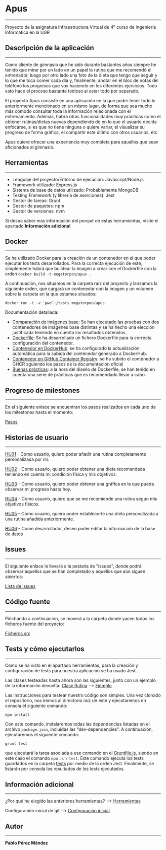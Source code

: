 # Apus
___

Proyecto de la asignatura Infraestructura Virtual de 4º curso de Ingeniería Informática en la UGR

## Descripción de la aplicación
___

Como cliente de gimnasio que he sido durante bastantes años siempre he tenido que mirar por un lado en un papel la rutina que me recomendó el entrenador, luego por otro lado una foto de la dieta que tengo que seguir y lo que me toca comer cada día y, finalmente, anotar en el bloc de notas del teléfono los progresos que voy haciendo en los diferentes ejercicios. Todo esto hace el proceso bastante tedioso al estar todo por separado.

El proyecto Apus consiste en una aplicación en la que poder tener todo lo anteriormente mencionado en un mismo lugar, de forma que sea mucho más cómodo consultar toda la información relacionada con el entrenamiento. Además, habrá otras funcionalidades muy prácticas como el obtener rutinas/dietas nuevas dependiendo de en lo que el usuario decida enfocarse, si es que no tiene ninguna o quiere variar, el visualizar su progreso de forma gráfica, el compartir este último con otros usuarios, etc.

Apus quiere ofrecer una experiencia muy completa para aquellos que sean aficionados al gimnasio.


## Herramientas
___

<ul>
<li>Lenguaje del proyecto/Entorno de ejecución: Javascript/Node.js</li>

<li>Framework utilizado: Express.js</li>

<li>Sistema de base de datos utilizado: Probablemente MongoDB</li>

<li>Testing Framework (y librería de aserciones): Jest</li>

<li>Gestor de tareas: Grunt</li>

<li>Gestor de paquetes: npm</li>

<li>Gestor de versiones: nvm</li>
</ul>

Si desea saber más información del porqué de estas herramientas, visite el apartado **Información adicional**


## Docker
___

Se ha utilizado Docker para la creación de un contenedor en el que poder ejecutar los tests desarrollados.
Para la correcta ejecución de este, simplemente habrá que buildear la imagen a crear con el Dockerfile con la orden
`docker build -t megatorpon/apus .`

A continuación, nos situamos en la carpeta raíz del proyecto y lanzamos la siguiente orden, que cargará un contenedor con la imagen y un volumen sobre la carpeta en la que estamos situados:

``docker run -t -v `pwd`:/tests megatorpon/apus``

Documentación detallada:

- [Comparación de imágenes base](https://github.com/Megatorpon/Apus/blob/main/docs/docker_doc/comparacion_contenedores.md): Se han ejecutado las pruebas con dos contenedores de imágenes base distintas y se ha hecho una elección justificada teniendo en cuenta los resultados obtenidos.
- [Dockerfile](https://github.com/Megatorpon/Apus/blob/main/Dockerfile): Se ha desarrollado un fichero Dockerfile para la correcta configuración del contenedor.
- [Contenedor en DockerHub](https://github.com/Megatorpon/Apus/blob/main/docs/docker_doc/subida_dockerhub.md): se ha configurado la actualización automática para la subida del contenedor generado a DockerHub.
- [Contenedor en GitHub Container Registry](https://github.com/Megatorpon/Apus/blob/main/docs/docker_doc/subida_githubcontainer.md): se ha subido el contenedor a GHCR sguiendo los pasos de la documentación oficial
- [Buenas prácticas](https://github.com/Megatorpon/Apus/blob/main/docs/docker_doc/buenas_practicas_docker.md): a la hora del diseño de Dockerfile, se han tenido en cuenta una serie de prácticas que es recomendado llevar a cabo.

## Progreso de milestones
___

En el siguiente enlace se encuentran los pasos realizados en cada uno de los milestones hasta el momento:

[Pasos](https://github.com/Megatorpon/Apus/blob/main/docs/pasos.md)


## Historias de usuario
___

[HU01](https://github.com/Megatorpon/Apus/issues/4) - Como usuario, quiero poder añadir una rutina completamente personalizada por mí.

[HU02](https://github.com/Megatorpon/Apus/issues/5) - Como usuario, quiero poder obtener una dieta recomendada teniendo en cuenta mi condición física y mis objetivos.

[HU03](https://github.com/Megatorpon/Apus/issues/6) - Como usuario, quiero poder obtener una gráfica en la que pueda observar mi progreso hasta hoy.

[HU04](https://github.com/Megatorpon/Apus/issues/19) - Como usuario, quiero que se me recomiende una rutina según mis objetivos físicos.

[HU05](https://github.com/Megatorpon/Apus/issues/22) - Como usuario, quiero poder establecerle una dieta personalizada a una rutina añadida anteriormente.

[HU06](https://github.com/Megatorpon/Apus/issues/42) - Como desarrollador, deseo poder editar la información de la base de datos


## Issues
___

El siguiente enlace le llevará a la pestaña de "issues", donde podrá observar aquellos que se han completado y aquellos que aún siguen abiertos:

[Lista de issues](https://github.com/Megatorpon/Apus/issues)


## Código fuente
___

Pinchando a continuación, se moverá a la carpeta donde yacen todos los ficheros fuente del proyecto:

[Ficheros src](https://github.com/Megatorpon/Apus/blob/main/src)


## Tests y cómo ejecutarlos
___

Como se ha visto en el apartado herramientas, para la creación y configuración de tests para nuestra aplicación se ha usado Jest.

Las clases testeadas hasta ahora son las siguientes, junto con un ejemplo de la información devuelta:
[Clase Rutina](https://github.com/Megatorpon/Apus/blob/main/tests/rutina.test.js) --> [Ejemplo](https://github.com/Megatorpon/Apus/blob/main/docs/test_Rutina.md)


Las instrucciones para testear nuestro código son simples. Una vez clonado el repositorio, nos iremos al directorio raíz de este y ejecutaremos en consola el siguiente comando:

`npm install`

Con este comando, instalaremos todas las dependencias listadas en el archivo `package.json`, incluidas las "dev-dependencies". A continuación, ejecutaremos el siguiente comando:

`grunt test`

que ejecutará la tarea asociada a ese comando en el [Gruntfile.js](https://github.com/Megatorpon/Apus/blob/main/Gruntfile.js), siendo en este caso el comando `npm run test`.
Este comando ejecuta los tests guardados en la carpeta [tests](https://github.com/Megatorpon/Apus/blob/main/tests) por medio de la orden Jest. Finalmente, se listarán por consola los resultados
de los tests ejecutados.


## Información adicional
___

¿Por qué he elegido las anteriores herramientas? --> [Herramientas](https://github.com/Megatorpon/Apus/blob/main/docs/herramientas.md)

Configuración inicial de git --> [Configuración inicial](https://github.com/Megatorpon/Apus/blob/main/docs/config_git.md)


## Autor
___

**Pablo Pérez Méndez**

